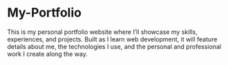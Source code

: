 # My-Portfolio
This is my personal portfolio website where I’ll showcase my skills, experiences, and projects. Built as I learn web development, it will feature details about me, the technologies I use, and the personal and professional work I create along the way.
